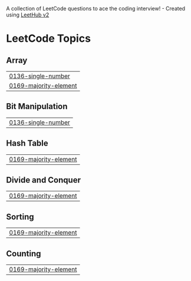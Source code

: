 A collection of LeetCode questions to ace the coding interview! - Created using [LeetHub v2](https://github.com/arunbhardwaj/LeetHub-2.0)
<!---LeetCode Topics Start-->
# LeetCode Topics
## Array
|  |
| ------- |
| [0136-single-number](https://github.com/Akash16012001/my_leetcode_solution/tree/master/0136-single-number) |
| [0169-majority-element](https://github.com/Akash16012001/my_leetcode_solution/tree/master/0169-majority-element) |
## Bit Manipulation
|  |
| ------- |
| [0136-single-number](https://github.com/Akash16012001/my_leetcode_solution/tree/master/0136-single-number) |
## Hash Table
|  |
| ------- |
| [0169-majority-element](https://github.com/Akash16012001/my_leetcode_solution/tree/master/0169-majority-element) |
## Divide and Conquer
|  |
| ------- |
| [0169-majority-element](https://github.com/Akash16012001/my_leetcode_solution/tree/master/0169-majority-element) |
## Sorting
|  |
| ------- |
| [0169-majority-element](https://github.com/Akash16012001/my_leetcode_solution/tree/master/0169-majority-element) |
## Counting
|  |
| ------- |
| [0169-majority-element](https://github.com/Akash16012001/my_leetcode_solution/tree/master/0169-majority-element) |
<!---LeetCode Topics End-->
